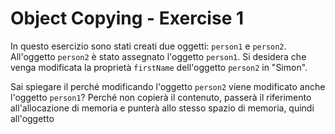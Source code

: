 # Object Copying - Exercise 1
In questo esercizio sono stati creati due oggetti: `person1` e `person2`. All'oggetto `person2` è stato assegnato l'oggetto `person1`. Si desidera che venga modificata la proprietà `firstName` dell'oggetto `person2` in "Simon".

Sai spiegare il perché modificando l'oggetto `person2` viene modificato anche l'oggetto `person1`?
Perché non copierà il contenuto, passerà il riferimento all'allocazione di memoria e punterà allo stesso spazio di memoria, quindi all'oggetto